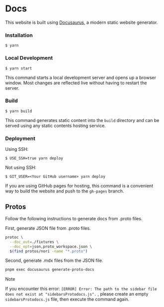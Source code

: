 # Docs

This website is built using [Docusaurus](https://docusaurus.io/), a modern static website generator.

### Installation

```
$ yarn
```

### Local Development

```
$ yarn start
```

This command starts a local development server and opens up a browser window. Most changes are reflected live without having to restart the server.

### Build

```
$ yarn build
```

This command generates static content into the `build` directory and can be served using any static contents hosting service.

### Deployment

Using SSH:

```
$ USE_SSH=true yarn deploy
```

Not using SSH:

```
$ GIT_USER=<Your GitHub username> yarn deploy
```

If you are using GitHub pages for hosting, this command is a convenient way to build the website and push to the `gh-pages` branch.

## Protos

Follow the following instructions to generate docs from .proto files.

First, generate JSON file from .proto files.

```sh
protoc \
  --doc_out=./fixtures \
  --doc_opt=json,proto_workspace.json \
  $(find protos/nori -name "*.proto")
```

Second, generate .mdx files from the JSON file.

```sh
pnpm exec docusaurus generate-proto-docs
```

> [!NOTE]
> If you encounter this error: `[ERROR] Error: The path to the sidebar file does not exist at "sidebarsProtodocs.js".` , please create an empty `sidebarsProtodocs.js` file, then execute the command again.

